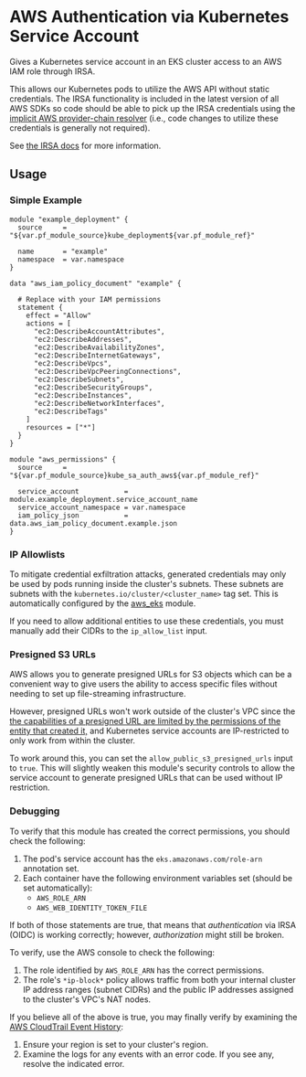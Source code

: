 # AWS Authentication via Kubernetes Service Account

Gives a Kubernetes service account in an EKS cluster access to an AWS IAM role through IRSA.

This allows our Kubernetes pods to utilize the AWS API without static credentials. The IRSA functionality
is included in the latest version of all AWS SDKs so code should be able to pick up the IRSA credentials
using the [implicit AWS provider-chain resolver](https://docs.aws.amazon.com/sdkref/latest/guide/standardized-credentials.html) (i.e., code changes to utilize these credentials is generally not required).

See [the IRSA docs](https://docs.aws.amazon.com/eks/latest/userguide/iam-roles-for-service-accounts.html) for more information.

## Usage

### Simple Example

```hcl
module "example_deployment" { 
  source     = "${var.pf_module_source}kube_deployment${var.pf_module_ref}"

  name       = "example"
  namespace  = var.namespace
}

data "aws_iam_policy_document" "example" {

  # Replace with your IAM permissions
  statement {
    effect = "Allow"
    actions = [
      "ec2:DescribeAccountAttributes",
      "ec2:DescribeAddresses",
      "ec2:DescribeAvailabilityZones",
      "ec2:DescribeInternetGateways",
      "ec2:DescribeVpcs",
      "ec2:DescribeVpcPeeringConnections",
      "ec2:DescribeSubnets",
      "ec2:DescribeSecurityGroups",
      "ec2:DescribeInstances",
      "ec2:DescribeNetworkInterfaces",
      "ec2:DescribeTags"
    ]
    resources = ["*"]
  }
}

module "aws_permissions" {
  source     = "${var.pf_module_source}kube_sa_auth_aws${var.pf_module_ref}"
   
  service_account           = module.example_deployment.service_account_name
  service_account_namespace = var.namespace
  iam_policy_json           = data.aws_iam_policy_document.example.json
}
```

### IP Allowlists

To mitigate credential exfiltration attacks,
generated credentials may only be used by pods running inside the cluster's subnets. These
subnets are subnets with the `kubernetes.io/cluster/<cluster_name>` tag set. This is automatically
configured by the [aws_eks](/docs/main/reference/infrastructure-modules/submodule/aws/aws_eks) module.

If you need to allow additional entities to use these credentials, you must manually
add their CIDRs to the `ip_allow_list` input.

### Presigned S3 URLs

AWS allows you to generate presigned URLs for S3 objects which can be a convenient way to give
users the ability to access specific files without needing to set up file-streaming infrastructure.

However, presigned URLs won't work outside of the cluster's VPC since the 
[the capabilities of a presigned URL are limited by the permissions of the entity that created it,](https://docs.aws.amazon.com/AmazonS3/latest/userguide/using-presigned-url.html#PresignedUrlUploadObject-LimitCapabilities) and Kubernetes service accounts
are IP-restricted to only work from within the cluster.

To work around this, you can set the `allow_public_s3_presigned_urls` input to `true`. This will slightly weaken this module's
security controls to allow the service account to generate presigned URLs that can be used without IP restriction.

### Debugging

To verify that this module has created the correct permissions, you should check
the following:

1. The pod's service account has the `eks.amazonaws.com/role-arn` annotation set.
2. Each container have the following environment variables set (should be set automatically):
    - `AWS_ROLE_ARN`
    - `AWS_WEB_IDENTITY_TOKEN_FILE`

If both of those statements are true, that means that *authentication* via IRSA (OIDC) is working
correctly; however, *authorization* might still be broken.

To verify, use the AWS console to check the following:
1. The role identified by `AWS_ROLE_ARN` has the correct permissions.
2. The role's `*ip-block*` policy allows traffic from both your internal cluster IP address
ranges (subnet CIDRs) and the public IP addresses assigned to the cluster's VPC's NAT nodes.

If you believe all of the above is true, you may finally verify by examining the [AWS CloudTrail
Event History](https://docs.aws.amazon.com/awscloudtrail/latest/userguide/view-cloudtrail-events.html):

1. Ensure your region is set to your cluster's region.
2. Examine the logs for any events with an error code. If you see any, resolve the indicated error.
